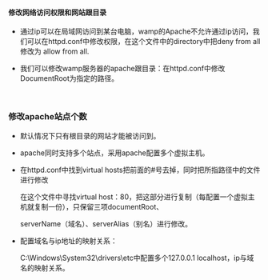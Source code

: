#### 修改网络访问权限和网站跟目录

- 通过ip可以在局域网访问到某台电脑，wamp的Apache不允许通过ip访问，我们可以在httpd.conf中修改权限，在这个文件中的directory中把deny from all 修改为 allow from all.

- 我们可以修改wamp服务器的apache跟目录：在httpd.conf中修改DocumentRoot为指定的路径。

  ​

### 修改apache站点个数

- 默认情况下只有根目录的网站才能被访问到。

- apache同时支持多个站点，采用apache配置多个虚拟主机。

- 在httpd.conf中找到virtual hosts把前面的#号去掉，同时把所指路径中的文件进行修改

  在这个文件中寻找virtual host：80，把这部分进行复制（每配置一个虚拟主机就复制一份），只保留三项documentRoot、

  serverName（域名）、serverAlias（别名）进行修改。

- 配置域名与ip地址的映射关系：

  C:\Windows\System32\drivers\etc中配置多个127.0.0.1       localhost，ip与域名的映射关系。